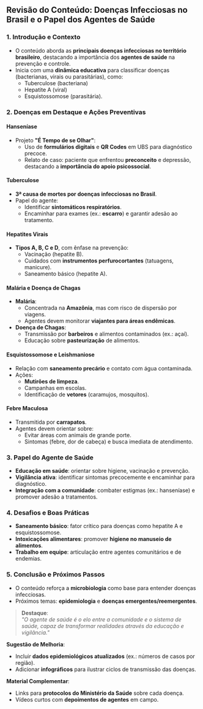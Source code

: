 ## Revisão do Conteúdo: **Doenças Infecciosas no Brasil e o Papel dos Agentes de Saúde**  

### **1. Introdução e Contexto**  
- O conteúdo aborda as **principais doenças infecciosas no território brasileiro**, destacando a importância dos **agentes de saúde** na prevenção e controle.  
- Inicia com uma **dinâmica educativa** para classificar doenças (bacterianas, virais ou parasitárias), como:  
  - Tuberculose (bacteriana)  
  - Hepatite A (viral)  
  - Esquistossomose (parasitária).  

### **2. Doenças em Destaque e Ações Preventivas**  
#### **Hanseníase**  
- Projeto **"É Tempo de se Olhar"**:  
  - Uso de **formulários digitais** e **QR Codes** em UBS para diagnóstico precoce.  
  - Relato de caso: paciente que enfrentou **preconceito** e depressão, destacando a **importância do apoio psicossocial**.  

#### **Tuberculose**  
- **3ª causa de mortes por doenças infecciosas no Brasil**.  
- Papel do agente:  
  - Identificar **sintomáticos respiratórios**.  
  - Encaminhar para exames (ex.: **escarro**) e garantir adesão ao tratamento.  

#### **Hepatites Virais**  
- **Tipos A, B, C e D**, com ênfase na prevenção:  
  - Vacinação (hepatite B).  
  - Cuidados com **instrumentos perfurocortantes** (tatuagens, manicure).  
  - Saneamento básico (hepatite A).  

#### **Malária e Doença de Chagas**  
- **Malária**:  
  - Concentrada na **Amazônia**, mas com risco de dispersão por viagens.  
  - Agentes devem monitorar **viajantes para áreas endêmicas**.  
- **Doença de Chagas**:  
  - Transmissão por **barbeiros** e alimentos contaminados (ex.: açaí).  
  - Educação sobre **pasteurização** de alimentos.  

#### **Esquistossomose e Leishmaniose**  
- Relação com **saneamento precário** e contato com água contaminada.  
- Ações:  
  - **Mutirões de limpeza**.  
  - Campanhas em escolas.  
  - Identificação de **vetores** (caramujos, mosquitos).  

#### **Febre Maculosa**  
- Transmitida por **carrapatos**.  
- Agentes devem orientar sobre:  
  - Evitar áreas com animais de grande porte.  
  - Sintomas (febre, dor de cabeça) e busca imediata de atendimento.  

### **3. Papel do Agente de Saúde**  
- **Educação em saúde**: orientar sobre higiene, vacinação e prevenção.  
- **Vigilância ativa**: identificar sintomas precocemente e encaminhar para diagnóstico.  
- **Integração com a comunidade**: combater estigmas (ex.: hanseníase) e promover adesão a tratamentos.  

### **4. Desafios e Boas Práticas**  
- **Saneamento básico**: fator crítico para doenças como hepatite A e esquistossomose.  
- **Intoxicações alimentares**: promover **higiene no manuseio de alimentos**.  
- **Trabalho em equipe**: articulação entre agentes comunitários e de endemias.  

### **5. Conclusão e Próximos Passos**  
- O conteúdo reforça a **microbiologia** como base para entender doenças infecciosas.  
- Próximos temas: **epidemiologia** e **doenças emergentes/reemergentes**.  

> **Destaque**:  
> *"O agente de saúde é o elo entre a comunidade e o sistema de saúde, capaz de transformar realidades através da educação e vigilância."*  

**Sugestão de Melhoria**:  
- Incluir **dados epidemiológicos atualizados** (ex.: números de casos por região).  
- Adicionar **infográficos** para ilustrar ciclos de transmissão das doenças.  

**Material Complementar**:  
- Links para **protocolos do Ministério da Saúde** sobre cada doença.  
- Vídeos curtos com **depoimentos de agentes** em campo.